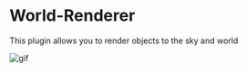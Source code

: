 # World-Renderer
This plugin allows you to render objects to the sky and world

![gif](https://i.imgur.com/o6FGgjC.png)
